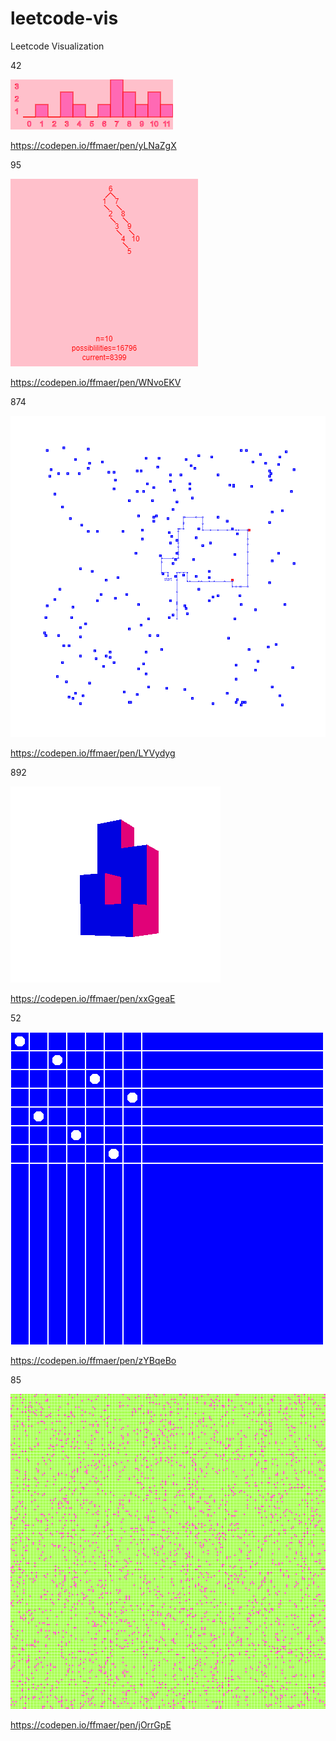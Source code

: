 # leetcode-vis
Leetcode Visualization

42

![](https://github.com/ffmaer/leetcode-vis/raw/master/images/42.png)

https://codepen.io/ffmaer/pen/yLNaZgX

95

![](https://github.com/ffmaer/leetcode-vis/raw/master/images/95.png)

https://codepen.io/ffmaer/pen/WNvoEKV

874

![](https://github.com/ffmaer/leetcode-vis/raw/master/images/874.png)

https://codepen.io/ffmaer/pen/LYVydyg

892

![](https://github.com/ffmaer/leetcode-vis/raw/master/images/892.png)

https://codepen.io/ffmaer/pen/xxGgeaE

52

![](https://github.com/ffmaer/leetcode-vis/raw/master/images/52.png)

https://codepen.io/ffmaer/pen/zYBqeBo

85

![](https://github.com/ffmaer/leetcode-vis/raw/master/images/85.png)

https://codepen.io/ffmaer/pen/jOrrGpE
